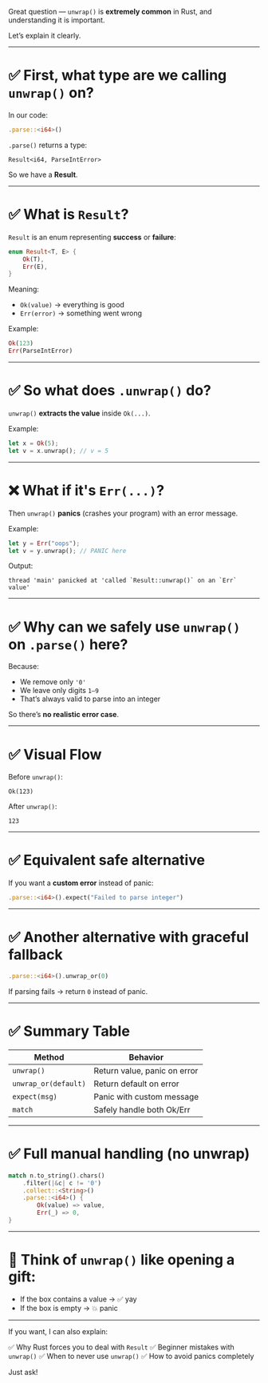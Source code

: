Great question — `unwrap()` is **extremely common** in Rust, and understanding it is important.

Let’s explain it clearly.

---

# ✅ First, what type are we calling `unwrap()` on?

In our code:

```rust
.parse::<i64>()
```

`.parse()` returns a type:

```
Result<i64, ParseIntError>
```

So we have a **Result**.

---

# ✅ What is `Result`?

`Result` is an enum representing **success** or **failure**:

```rust
enum Result<T, E> {
    Ok(T),
    Err(E),
}
```

Meaning:

* `Ok(value)` → everything is good
* `Err(error)` → something went wrong

Example:

```rust
Ok(123)
Err(ParseIntError)
```

---

# ✅ So what does `.unwrap()` do?

`unwrap()` **extracts the value** inside `Ok(...)`.

Example:

```rust
let x = Ok(5);
let v = x.unwrap(); // v = 5
```

---

# ❌ What if it's `Err(...)`?

Then `unwrap()` **panics** (crashes your program) with an error message.

Example:

```rust
let y = Err("oops");
let v = y.unwrap(); // PANIC here
```

Output:

```
thread 'main' panicked at 'called `Result::unwrap()` on an `Err` value'
```

---

# ✅ Why can we safely use `unwrap()` on `.parse()` here?

Because:

* We remove only `'0'`
* We leave only digits `1–9`
* That’s always valid to parse into an integer

So there’s **no realistic error case**.

---

# ✅ Visual Flow

Before `unwrap()`:

```
Ok(123)
```

After `unwrap()`:

```
123
```

---

# ✅ Equivalent safe alternative

If you want a **custom error** instead of panic:

```rust
.parse::<i64>().expect("Failed to parse integer")
```

---

# ✅ Another alternative with graceful fallback

```rust
.parse::<i64>().unwrap_or(0)
```

If parsing fails → return `0` instead of panic.

---

# ✅ Summary Table

| Method               | Behavior                     |
| -------------------- | ---------------------------- |
| `unwrap()`           | Return value, panic on error |
| `unwrap_or(default)` | Return default on error      |
| `expect(msg)`        | Panic with custom message    |
| `match`              | Safely handle both Ok/Err    |

---

# ✅ Full manual handling (no unwrap)

```rust
match n.to_string().chars()
    .filter(|&c| c != '0')
    .collect::<String>()
    .parse::<i64>() {
        Ok(value) => value,
        Err(_) => 0,
}
```

---

# 🧠 Think of `unwrap()` like opening a gift:

* If the box contains a value → ✅ yay
* If the box is empty → 💥 panic

---

If you want, I can also explain:

✅ Why Rust forces you to deal with `Result`
✅ Beginner mistakes with `unwrap()`
✅ When to never use `unwrap()`
✅ How to avoid panics completely

Just ask!
